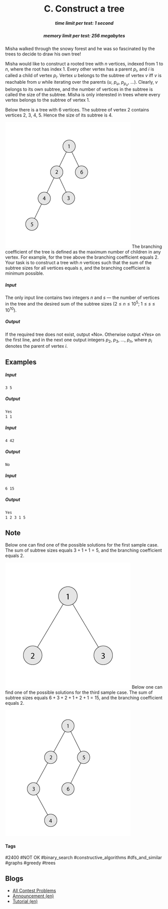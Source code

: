 <h1 style='text-align: center;'> C. Construct a tree</h1>

<h5 style='text-align: center;'>time limit per test: 1 second</h5>
<h5 style='text-align: center;'>memory limit per test: 256 megabytes</h5>

Misha walked through the snowy forest and he was so fascinated by the trees to decide to draw his own tree!

Misha would like to construct a rooted tree with $n$ vertices, indexed from 1 to $n$, where the root has index 1. Every other vertex has a parent $p_i$, and $i$ is called a child of vertex $p_i$. Vertex $u$ belongs to the subtree of vertex $v$ iff $v$ is reachable from $u$ while iterating over the parents ($u$, $p_{u}$, $p_{p_{u}}$, ...). Clearly, $v$ belongs to its own subtree, and the number of vertices in the subtree is called the size of the subtree. Misha is only interested in trees where every vertex belongs to the subtree of vertex $1$.

Below there is a tree with $6$ vertices. The subtree of vertex $2$ contains vertices $2$, $3$, $4$, $5$. Hence the size of its subtree is $4$. 

 ![](images/509fd5ac83780174003f1f405de3d43146fc67e3.png) The branching coefficient of the tree is defined as the maximum number of children in any vertex. For example, for the tree above the branching coefficient equals $2$. Your task is to construct a tree with $n$ vertices such that the sum of the subtree sizes for all vertices equals $s$, and the branching coefficient is minimum possible.

##### Input

The only input line contains two integers $n$ and $s$ — the number of vertices in the tree and the desired sum of the subtree sizes ($2 \le n \le 10^5$; $1 \le s \le 10^{10}$).

##### Output

If the required tree does not exist, output «No». Otherwise output «Yes» on the first line, and in the next one output integers $p_2$, $p_3$, ..., $p_n$, where $p_i$ denotes the parent of vertex $i$.

## Examples

##### Input


```text
3 5
```
##### Output


```text
Yes
1 1 
```
##### Input


```text
4 42
```
##### Output


```text
No
```
##### Input


```text
6 15
```
##### Output


```text
Yes
1 2 3 1 5 
```
## Note

Below one can find one of the possible solutions for the first sample case. The sum of subtree sizes equals $3 + 1 + 1 = 5$, and the branching coefficient equals $2$.

 ![](images/e0c152033ce57e18baa4bef1e04ec4d8bdd2537a.png) Below one can find one of the possible solutions for the third sample case. The sum of subtree sizes equals $6 + 3 + 2 + 1 + 2 + 1 = 15$, and the branching coefficient equals $2$.

 ![](images/22249fe32bc32287a925decb75846e75226a9689.png) 

#### Tags 

#2400 #NOT OK #binary_search #constructive_algorithms #dfs_and_similar #graphs #greedy #trees 

## Blogs
- [All Contest Problems](../Codeforces_Round_530_(Div._1).md)
- [Announcement (en)](../blogs/Announcement_(en).md)
- [Tutorial (en)](../blogs/Tutorial_(en).md)
